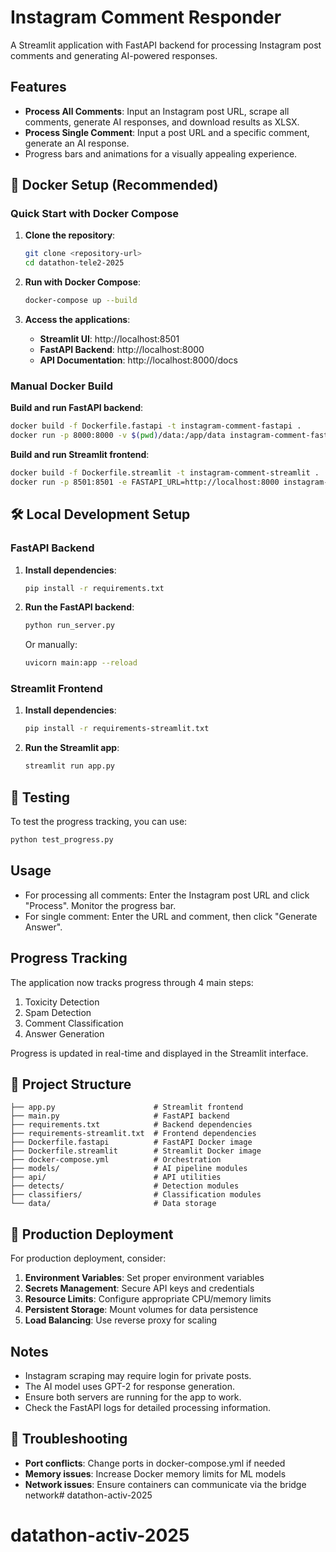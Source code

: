 # Instagram Comment Responder

A Streamlit application with FastAPI backend for processing Instagram post comments and generating AI-powered responses.

## Features

- **Process All Comments**: Input an Instagram post URL, scrape all comments, generate AI responses, and download results as XLSX.
- **Process Single Comment**: Input a post URL and a specific comment, generate an AI response.
- Progress bars and animations for a visually appealing experience.

## 🐳 Docker Setup (Recommended)

### Quick Start with Docker Compose

1. **Clone the repository**:
   ```bash
   git clone <repository-url>
   cd datathon-tele2-2025
   ```

2. **Run with Docker Compose**:
   ```bash
   docker-compose up --build
   ```

3. **Access the applications**:
   - **Streamlit UI**: http://localhost:8501
   - **FastAPI Backend**: http://localhost:8000
   - **API Documentation**: http://localhost:8000/docs

### Manual Docker Build

**Build and run FastAPI backend**:
```bash
docker build -f Dockerfile.fastapi -t instagram-comment-fastapi .
docker run -p 8000:8000 -v $(pwd)/data:/app/data instagram-comment-fastapi
```

**Build and run Streamlit frontend**:
```bash
docker build -f Dockerfile.streamlit -t instagram-comment-streamlit .
docker run -p 8501:8501 -e FASTAPI_URL=http://localhost:8000 instagram-comment-streamlit
```

## 🛠️ Local Development Setup

### FastAPI Backend

1. **Install dependencies**:
   ```bash
   pip install -r requirements.txt
   ```

2. **Run the FastAPI backend**:
   ```bash
   python run_server.py
   ```
   Or manually:
   ```bash
   uvicorn main:app --reload
   ```

### Streamlit Frontend

1. **Install dependencies**:
   ```bash
   pip install -r requirements-streamlit.txt
   ```

2. **Run the Streamlit app**:
   ```bash
   streamlit run app.py
   ```

## 🧪 Testing

To test the progress tracking, you can use:
```bash
python test_progress.py
```

## Usage

- For processing all comments: Enter the Instagram post URL and click "Process". Monitor the progress bar.
- For single comment: Enter the URL and comment, then click "Generate Answer".

## Progress Tracking

The application now tracks progress through 4 main steps:
1. Toxicity Detection
2. Spam Detection  
3. Comment Classification
4. Answer Generation

Progress is updated in real-time and displayed in the Streamlit interface.

## 📁 Project Structure

```
├── app.py                      # Streamlit frontend
├── main.py                     # FastAPI backend
├── requirements.txt            # Backend dependencies
├── requirements-streamlit.txt  # Frontend dependencies
├── Dockerfile.fastapi          # FastAPI Docker image
├── Dockerfile.streamlit        # Streamlit Docker image
├── docker-compose.yml          # Orchestration
├── models/                     # AI pipeline modules
├── api/                        # API utilities
├── detects/                    # Detection modules
├── classifiers/                # Classification modules
└── data/                       # Data storage
```

## 🚀 Production Deployment

For production deployment, consider:

1. **Environment Variables**: Set proper environment variables
2. **Secrets Management**: Secure API keys and credentials
3. **Resource Limits**: Configure appropriate CPU/memory limits
4. **Persistent Storage**: Mount volumes for data persistence
5. **Load Balancing**: Use reverse proxy for scaling

## Notes

- Instagram scraping may require login for private posts.
- The AI model uses GPT-2 for response generation.
- Ensure both servers are running for the app to work.
- Check the FastAPI logs for detailed processing information.

## 🐛 Troubleshooting

- **Port conflicts**: Change ports in docker-compose.yml if needed
- **Memory issues**: Increase Docker memory limits for ML models
- **Network issues**: Ensure containers can communicate via the bridge network# datathon-activ-2025
# datathon-activ-2025
